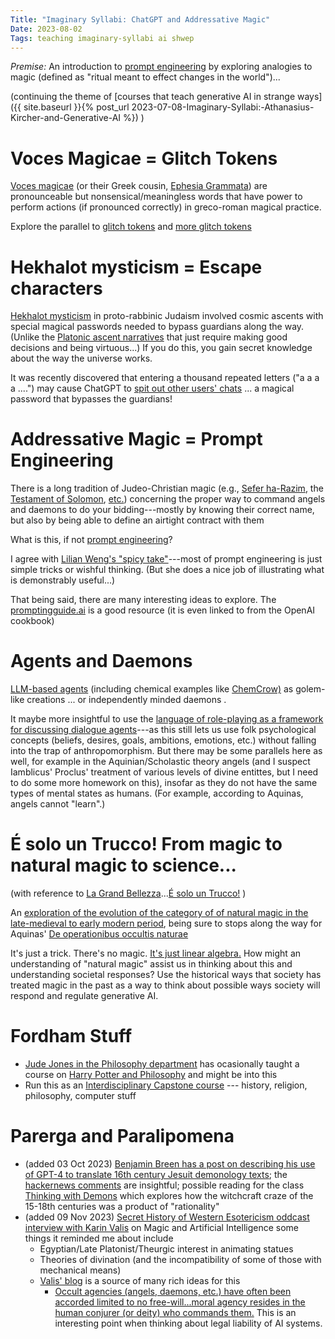 ```yaml
---
Title: "Imaginary Syllabi: ChatGPT and Addressative Magic"
Date: 2023-08-02
Tags: teaching imaginary-syllabi ai shwep
---
```


*Premise:*  An introduction to [prompt engineering](https://en.wikipedia.org/wiki/Prompt_engineering) by exploring analogies to magic (defined as "ritual meant to effect changes in the world")... 

(continuing the theme of [courses that teach generative AI in strange ways]({{ site.baseurl }}{% post_url 2023-07-08-Imaginary-Syllabi:-Athanasius-Kircher-and-Generative-AI %}) )

# Voces Magicae = Glitch Tokens

[Voces magicae](https://en.wikipedia.org/wiki/Voces_magicae) (or their Greek cousin, [Ephesia Grammata](https://en.wikipedia.org/wiki/Ephesia_Grammata)) are pronounceable but nonsensical/meaningless words that have power to perform actions (if pronounced correctly) in greco-roman magical practice.

Explore the parallel to [glitch tokens](https://www.lesswrong.com/posts/aPeJE8bSo6rAFoLqg/solidgoldmagikarp-plus-prompt-generation) and [more glitch tokens](https://www.lesswrong.com/posts/kmWrwtGE9B9hpbgRT/a-search-for-more-chatgpt-gpt-3-5-gpt-4-unspeakable-glitch)

# Hekhalot mysticism = Escape characters

[Hekhalot mysticism](https://shwep.net/podcast/palaces-of-heavenly-wisdom-the-hekhalot-and-merkavah-traditions/) in proto-rabbinic Judaism involved cosmic ascents with special magical passwords needed to bypass guardians along the way. (Unlike the [Platonic ascent narratives](https://shwep.net/podcast/nowhere-to-go-but-up-philosophic-ascent-in-plato/) that just require making good decisions and being virtuous...)  If you do this, you gain secret knowledge about the way the universe works.

It was recently discovered that entering a thousand repeated letters ("a a a a ....") may cause ChatGPT to [spit out other users' chats](https://twitter.com/nostalgebraist/status/1686576041803096065) ... a magical password that bypasses the guardians!

# Addressative Magic = Prompt Engineering

There is a long tradition of Judeo-Christian magic (e.g., [Sefer ha-Razim](https://shwep.net/podcast/exploring-the-sefer-ha-razim/), the [Testament of Solomon](https://shwep.net/podcast/the-testament-of-solomon-and-the-solomonic-tradition/), [etc.](https://shwep.net/podcast/the-testament-of-solomon-and-the-solomonic-tradition-part-ii/)) concerning the proper way to command angels and daemons to do your bidding---mostly by knowing their correct name, but also by being able to define an airtight contract with them

What is this, if not [prompt engineering](https://en.wikipedia.org/wiki/Prompt_engineering)? 

I agree with [Lilian Weng's "spicy take"](https://lilianweng.github.io/posts/2023-03-15-prompt-engineering/)---most of prompt engineering is just simple tricks or wishful thinking. (But she does a nice job of illustrating what is demonstrably useful...)

That being said, there are many interesting ideas to explore.  The [promptingguide.ai](https://www.promptingguide.ai) is a good resource (it is even linked to from the OpenAI cookbook)


# Agents and Daemons

[LLM-based agents](https://lilianweng.github.io/posts/2023-06-23-agent/) (including chemical examples like [ChemCrow)](https://arxiv.org/abs/2304.05376) as golem-like creations ... or independently minded daemons .

It maybe more insightful to use the [language of role-playing as a framework for discussing dialogue agents](https://doi.org/10.1038/s41586-023-06647-8)---as this still lets us use folk 
psychological concepts (beliefs, desires, goals, ambitions, emotions, etc.) without falling into the trap of anthropomorphism. But there may be some parallels here as well, for example in the Aquinian/Scholastic theory angels (and I suspect Iamblicus' Proclus' treatment of various levels of divine entittes, but I need to do some more homework on this), insofar as they do not have the same types of mental states as humans.  (For example, according to Aquinas, angels cannot "learn".)


# É solo un Trucco! From magic to natural magic to science...

(with reference to [La Grand Bellezza](https://en.wikipedia.org/wiki/The_Great_Beauty)...[É solo un Trucco!](https://www.youtube.com/watch?v=GOF_YCcg8OM) ) 

An [exploration of the evolution of the category of of natural magic in the late-medieval to early modern period](https://link.springer.com/referenceworkentry/10.1007/978-3-319-02848-4_956-1), being sure to stops along the way for Aquinas' [De operationibus occultis naturae](https://isidore.co/aquinas/OperatOccult.htm)

It's just a trick.  There's no magic.  [It's just linear algebra.](https://writings.stephenwolfram.com/2023/02/what-is-chatgpt-doing-and-why-does-it-work/)   How might an understanding of "natural magic" assist us in thinking about this and understanding societal responses?  Use the historical ways that society has treated magic in the past as a way to think about possible ways society will respond and regulate generative AI.

# Fordham Stuff

* [Jude Jones in the Philosophy department](https://www.fordham.edu/info/20945/philosophy_faculty_students_and_staff/7343/judith_jones) has ocasionally taught a course on [Harry Potter and Philosophy](https://fordhamobserver.com/32456/london/a-cup-of-tea-with-a-spoonful-of-magic/) and might be into this
* Run this as an [Interdisciplinary Capstone course](https://bulletin.fordham.edu/undergraduate/fordham-college-core-curriculum/capstone-courses/) --- history, religion, philosophy, computer stuff


# Parerga and Paralipomena

* (added 03 Oct 2023) [Benjamin Breen has a post on describing his use of GPT-4 to translate 16th century Jesuit demonology texts](https://resobscura.substack.com/p/translating-latin-demonology-manuals); the [hackernews comments](https://news.ycombinator.com/item?id=37752272) are insightful;  possible reading for the class [Thinking with Demons](https://amzn.to/3tbX0Yy) which explores how the witchcraft craze of the 15-18th centuries was a product of "rationality"
* (added 09 Nov 2023) [Secret History of Western Esotericism oddcast interview with Karin Valis](https://shwep.net/oddcast/karin-valis-on-magic-and-artificial-intelligence/) on Magic and Artificial Intelligence some things it reminded me about include
    - Egyptian/Late Platonist/Theurgic interest in animating statues
    - Theories of divination (and the incompatibility of some of those with mechanical means)
    - [Valis' blog](https://mercurialminutes.substack.com) is a source of many rich ideas for this
        - [Occult agencies (angels, daemons, etc.) have often been accorded limited to no free-will...moral agency resides in the human conjurer (or deity) who commands them.](https://mercurialminutes.substack.com/p/machine-learning-goetia)  This is an interesting point when thinking about legal liability of AI systems. 



